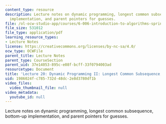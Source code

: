 ```yaml
---
content_type: resource
description: Lecture notes on dynamic programming, longest common subsequence, bottom-up
  implementation, and parent pointers for guesses.
file: /ol-ocw-studio-app/courses/6-006-introduction-to-algorithms-spring-2008/1986024fc785732d48dc2e8d3780df1b_lec20.pdf
file_size: 531012
file_type: application/pdf
learning_resource_types:
- Lecture Notes
license: https://creativecommons.org/licenses/by-nc-sa/4.0/
ocw_type: OCWFile
parent_title: Lecture Notes
parent_type: CourseSection
parent_uid: 37e14053-895c-e08f-bcff-33f0794003ad
resourcetype: Document
title: 'Lecture 20: Dynamic Programming II: Longest Common Subsequence, Parent Pointers'
uid: 1986024f-c785-732d-48dc-2e8d3780df1b
video_files:
  video_thumbnail_file: null
video_metadata:
  youtube_id: null
---
```

Lecture notes on dynamic programming, longest common subsequence, bottom-up implementation, and parent pointers for guesses.